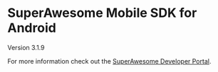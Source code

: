 SuperAwesome Mobile SDK for Android
===================================

Version 3.1.9

For more information check out the [SuperAwesome Developer Portal](http://developers.superawesome.tv/docs/androidsdk).

